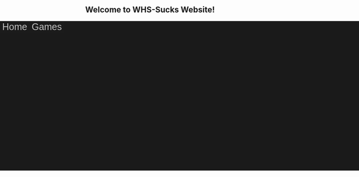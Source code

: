 ## Welcome to WHS-Sucks Website!

<div style="position: absolute; left: 0%; width: 100%; height: 10%; background-color: #1a1a1a;">
  <button style="float: left; color: silver; border: none; background-color: #1b1b1b; font-size: 25px;">Home</button>
  <button style="float: left; color: silver; border: none; background-color: #1b1b1b; font-size: 25px;">Games</button>
</div>
